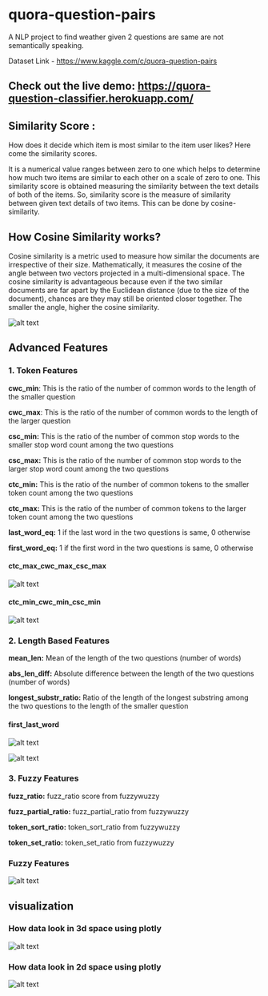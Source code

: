 # quora-question-pairs
A NLP project to find weather given 2 questions are same are not semantically speaking.


Dataset Link - https://www.kaggle.com/c/quora-question-pairs

## Check out the live demo: https://quora-question-classifier.herokuapp.com/

## Similarity Score :
How does it decide which item is most similar to the item user likes? Here come the similarity scores.

It is a numerical value ranges between zero to one which helps to determine how much two items are similar to each other on a scale of zero to one. This similarity score is obtained measuring the similarity between the text details of both of the items. So, similarity score is the measure of similarity between given text details of two items. This can be done by cosine-similarity.

 ## How Cosine Similarity works?
 
Cosine similarity is a metric used to measure how similar the documents are irrespective of their size. Mathematically, it measures the cosine of the angle between two vectors projected in a multi-dimensional space. The cosine similarity is advantageous because even if the two similar documents are far apart by the Euclidean distance (due to the size of the document), chances are they may still be oriented closer together. The smaller the angle, higher the cosine similarity.


![alt text](https://user-images.githubusercontent.com/36665975/70401457-a7530680-1a55-11ea-9158-97d4e8515ca4.png)




## Advanced Features

### 1. Token Features
**cwc_min**: This is the ratio of the number of common words to the length of the smaller question

**cwc_max**: This is the ratio of the number of common words to the length of the larger question

**csc_min:** This is the ratio of the number of common stop words to the smaller stop word count among the two questions

**csc_max:** This is the ratio of the number of common stop words to the larger stop word count among the two questions

**ctc_min:** This is the ratio of the number of common tokens to the smaller token count among the two questions

**ctc_max:** This is the ratio of the number of common tokens to the larger token count among the two questions

**last_word_eq:** 1 if the last word in the two questions is same, 0 otherwise

**first_word_eq:** 1 if the first word in the two questions is same, 0 otherwise

#### ctc_max_cwc_max_csc_max
![alt text](https://github.com/rishi501145/quora-question-pairs-classifier/blob/main/imgaes/ctc_max_cwc_max_csc_max.png)

#### ctc_min_cwc_min_csc_min

![alt text](https://github.com/rishi501145/quora-question-pairs-classifier/blob/main/imgaes/ctc_min_cwc_min_csc_min.png.png)



### 2. Length Based Features

**mean_len:** Mean of the length of the two questions (number of words)

**abs_len_diff:** Absolute difference between the length of the two questions (number of words)

**longest_substr_ratio:** Ratio of the length of the longest substring among the two questions to the length of the smaller question

#### first_last_word

![alt text](https://github.com/rishi501145/quora-question-pairs-classifier/blob/main/imgaes/first_last_word.png)

![alt text](https://github.com/rishi501145/quora-question-pairs-classifier/blob/main/imgaes/length_feature.png)


### 3. Fuzzy Features

**fuzz_ratio:** fuzz_ratio score from fuzzywuzzy

**fuzz_partial_ratio:** fuzz_partial_ratio from fuzzywuzzy

**token_sort_ratio:** token_sort_ratio from fuzzywuzzy

**token_set_ratio:** token_set_ratio from fuzzywuzzy

### Fuzzy Features
![alt text](https://github.com/rishi501145/quora-question-pairs-classifier/blob/main/imgaes/fuzzywuzzy.png)







## visualization

### How data look in 3d space using plotly

![alt text](https://github.com/rishi501145/quora-question-pairs-classifier/blob/main/imgaes/data%20in%203d.png)

### How data look in 2d space using plotly
![alt text](https://github.com/rishi501145/quora-question-pairs-classifier/blob/main/imgaes/isduplicated2d.png)

